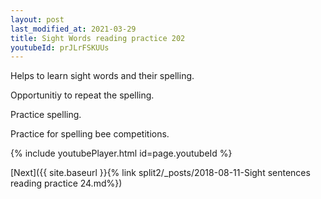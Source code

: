 ```yaml
---
layout: post
last_modified_at: 2021-03-29
title: Sight Words reading practice 202
youtubeId: prJLrFSKUUs
---
```

 
 
Helps to learn sight words and their spelling.

Opportunitiy to repeat the spelling. 

Practice spelling. 
 
Practice for spelling bee competitions. 
 
{% include youtubePlayer.html id=page.youtubeId %}
 
 

[Next]({{ site.baseurl }}{% link  split2/_posts/2018-08-11-Sight sentences reading practice 24.md%})
 
